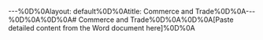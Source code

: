 ---%0D%0Alayout: default%0D%0Atitle: Commerce and Trade%0D%0A---%0D%0A%0D%0A# Commerce and Trade%0D%0A%0D%0A[Paste detailed content from the Word document here]%0D%0A 
